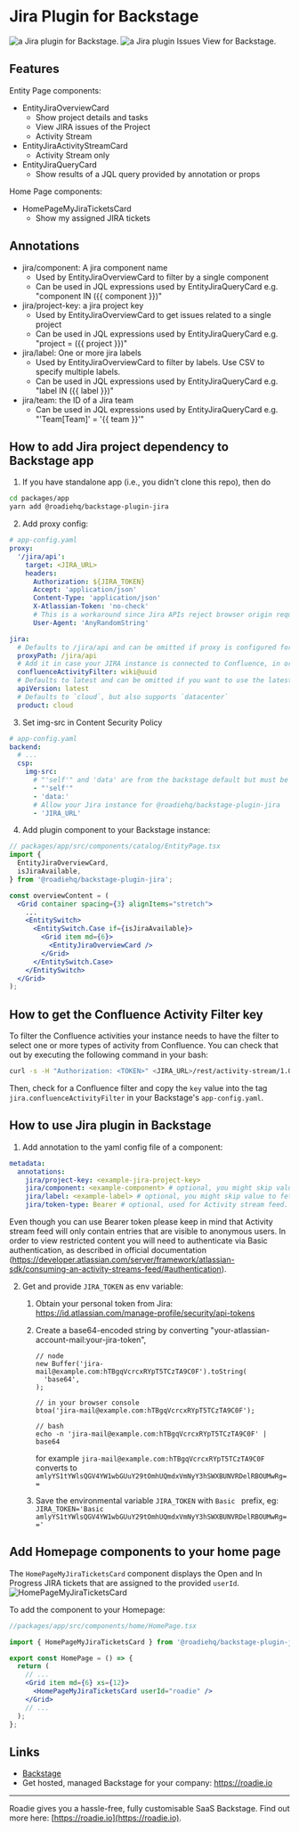 # Jira Plugin for Backstage

![a Jira plugin for Backstage](./docs/jira-plugin.gif).
![a Jira plugin Issues View for Backstage](./docs/jira-plugin-issues-view.png).

## Features

Entity Page components:

- EntityJiraOverviewCard
  - Show project details and tasks
  - View JIRA issues of the Project
  - Activity Stream
- EntityJiraActivityStreamCard
  - Activity Stream only
- EntityJiraQueryCard
  - Show results of a JQL query provided by annotation or props

Home Page components:

- HomePageMyJiraTicketsCard
  - Show my assigned JIRA tickets

## Annotations

- jira/component: A jira component name
  - Used by EntityJiraOverviewCard to filter by a single component
  - Can be used in JQL expressions used by EntityJiraQueryCard e.g. "component IN ({{ component }})"
- jira/project-key: a jira project key
  - Used by EntityJiraOverviewCard to get issues related to a single project
  - Can be used in JQL expressions used by EntityJiraQueryCard e.g. "project = ({{ project }})"
- jira/label: One or more jira labels
  - Used by EntityJiraOverviewCard to filter by labels. Use CSV to specify multiple labels.
  - Can be used in JQL expressions used by EntityJiraQueryCard e.g. "label IN ({{ label }})"
- jira/team: the ID of a Jira team
  - Can be used in JQL expressions used by EntityJiraQueryCard e.g. "'Team[Team]' = '{{ team }}'"

## How to add Jira project dependency to Backstage app

1. If you have standalone app (i.e., you didn't clone this repo), then do

```bash
cd packages/app
yarn add @roadiehq/backstage-plugin-jira
```

2. Add proxy config:

```yaml
# app-config.yaml
proxy:
  '/jira/api':
    target: <JIRA_URL>
    headers:
      Authorization: ${JIRA_TOKEN}
      Accept: 'application/json'
      Content-Type: 'application/json'
      X-Atlassian-Token: 'no-check'
      # This is a workaround since Jira APIs reject browser origin requests. Any dummy string without whitespace works.
      User-Agent: 'AnyRandomString'

jira:
  # Defaults to /jira/api and can be omitted if proxy is configured for that url
  proxyPath: /jira/api
  # Add it in case your JIRA instance is connected to Confluence, in order to filter those activities
  confluenceActivityFilter: wiki@uuid
  # Defaults to latest and can be omitted if you want to use the latest version of the api
  apiVersion: latest
  # Defaults to `cloud`, but also supports `datacenter`
  product: cloud
```

3. Set img-src in Content Security Policy

```yaml
# app-config.yaml
backend:
  # ...
  csp:
    img-src:
      # "'self'" and 'data' are from the backstage default but must be set since img-src is overriden
      - "'self'"
      - 'data:'
      # Allow your Jira instance for @roadiehq/backstage-plugin-jira
      - 'JIRA_URL'
```

4. Add plugin component to your Backstage instance:

```jsx
// packages/app/src/components/catalog/EntityPage.tsx
import {
  EntityJiraOverviewCard,
  isJiraAvailable,
} from '@roadiehq/backstage-plugin-jira';

const overviewContent = (
  <Grid container spacing={3} alignItems="stretch">
    ...
    <EntitySwitch>
      <EntitySwitch.Case if={isJiraAvailable}>
        <Grid item md={6}>
          <EntityJiraOverviewCard />
        </Grid>
      </EntitySwitch.Case>
    </EntitySwitch>
  </Grid>
);
```

## How to get the Confluence Activity Filter key

To filter the Confluence activities your instance needs to have the filter to select one or more types of activity from Confluence. You can check that out by executing the following command in your bash:

```bash
curl -s -H "Authorization: <TOKEN>" <JIRA_URL>/rest/activity-stream/1.0/config | jq .
```

Then, check for a Confluence filter and copy the `key` value into the tag `jira.confluenceActivityFilter` in your Backstage's `app-config.yaml`.

## How to use Jira plugin in Backstage

1. Add annotation to the yaml config file of a component:

```yaml
metadata:
  annotations:
    jira/project-key: <example-jira-project-key>
    jira/component: <example-component> # optional, you might skip value to fetch data for all components
    jira/label: <example-label> # optional, you might skip value to fetch data for all labels
    jira/token-type: Bearer # optional, used for Activity stream feed. If you are using Basic auth you can skip this.
```

Even though you can use Bearer token please keep in mind that Activity stream feed will only contain entries that are visible to anonymous users. In order to view restricted content you will need to authenticate via Basic authentication, as described in official documentation (https://developer.atlassian.com/server/framework/atlassian-sdk/consuming-an-activity-streams-feed/#authentication).

2. Get and provide `JIRA_TOKEN` as env variable:

   1. Obtain your personal token from Jira: https://id.atlassian.com/manage-profile/security/api-tokens
   2. Create a base64-encoded string by converting "your-atlassian-account-mail:your-jira-token",

      ```
      // node
      new Buffer('jira-mail@example.com:hTBgqVcrcxRYpT5TCzTA9C0F').toString(
        'base64',
      );

      // in your browser console
      btoa('jira-mail@example.com:hTBgqVcrcxRYpT5TCzTA9C0F');

      // bash
      echo -n 'jira-mail@example.com:hTBgqVcrcxRYpT5TCzTA9C0F' | base64
      ```

      for example `jira-mail@example.com:hTBgqVcrcxRYpT5TCzTA9C0F` converts to `amlyYS1tYWlsQGV4YW1wbGUuY29tOmhUQmdxVmNyY3hSWXBUNVRDelRBOUMwRg==`

   3. Save the environmental variable `JIRA_TOKEN` with `Basic ` prefix, eg: `JIRA_TOKEN='Basic amlyYS1tYWlsQGV4YW1wbGUuY29tOmhUQmdxVmNyY3hSWXBUNVRDelRBOUMwRg=='`

## Add Homepage components to your home page

The `HomePageMyJiraTicketsCard` component displays the Open and In Progress JIRA tickets that are assigned to the provided `userId`.
![HomePageMyJiraTicketsCard](./docs/my-jira-tickets-card.png)

To add the component to your Homepage:

```jsx
//packages/app/src/components/home/HomePage.tsx

import { HomePageMyJiraTicketsCard } from '@roadiehq/backstage-plugin-jira';

export const HomePage = () => {
  return (
    // ...
    <Grid item md={6} xs={12}>
      <HomePageMyJiraTicketsCard userId="roadie" />
    </Grid>
    // ...
  );
};
```

## Links

- [Backstage](https://backstage.io)
- Get hosted, managed Backstage for your company: https://roadie.io

---

Roadie gives you a hassle-free, fully customisable SaaS Backstage. Find out more here: [https://roadie.io](https://roadie.io).

